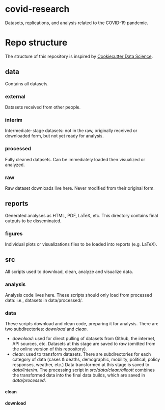 # covid-research
Datasets, replications, and analysis related to the COVID-19 pandemic.

# Repo structure

The structure of this repository is inspired by [Cookiecutter Data Science](https://drivendata.github.io/cookiecutter-data-science/).

## data

Contains all datasets.

### external

Datasets received from other people.

### interim

Intermediate-stage datasets: not in the raw, originally received or downloaded form, but not yet ready for analysis.

### processed

Fully cleaned datasets. Can be immediately loaded then visualized or analyzed.

### raw

Raw dataset downloads live here. Never modified from their original form.

## reports

Generated analyses as HTML, PDF, LaTeX, etc. This directory contains final outputs to be disseminated.

### figures

Individual plots or visualizations files to be loaded into reports (e.g. LaTeX).

## src

All scripts used to download, clean, analyze and visualize data.

### analysis

Analysis code lives here. These scripts should only load from processed data: i.e., datasets in data/processed/.

### data

These scripts download and clean code, preparing it for analysis. There are two subdirectories: *download* and *clean*.

- *download*: used for direct pulling of datasets from Github, the internet, API sources, etc. Datasets at this stage are saved to *raw* (omitted from the online version of this repository).
- *clean*: used to transform datasets. There are subdirectories for each category of data (cases & deaths, demographic, mobility, political, policy responses, weather, etc.) Data transformed at this stage is saved to *data/interim*. The processing script in *src/data/clean/allcott* combines the transformed data into the final data builds, which are saved in *data/processed*.

#### clean

#### download